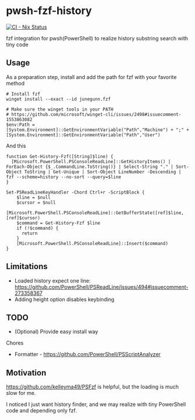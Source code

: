# pwsh-fzf-history

[![CI - Nix Status](https://github.com/kachick/pwsh-fzf-history/actions/workflows/ci-nix.yml/badge.svg?branch=main)](https://github.com/kachick/pwsh-fzf-history/actions/workflows/ci-nix.yml?query=branch%3Amain+)

fzf integration for pwsh(PowerShell) to realize history substring search with tiny code

## Usage

As a preparation step, install and add the path for fzf with your favorite method

```pwsh
# Install fzf
winget install --exact --id junegunn.fzf

# Make sure the winget tools in your PATH
# https://github.com/microsoft/winget-cli/issues/2498#issuecomment-1553863082
$env:Path = [System.Environment]::GetEnvironmentVariable("Path","Machine") + ";" + [System.Environment]::GetEnvironmentVariable("Path","User")
```

And this

```pwsh
function Get-History-Fzf([String]$line) {
  [Microsoft.PowerShell.PSConsoleReadLine]::GetHistoryItems() | ForEach-Object {$_.CommandLine.ToString()} | Select-String "." | Sort-Object ToString | Get-Unique | Sort-Object LineNumber -Descending | fzf --scheme=history --no-sort --query=$line
}

Set-PSReadLineKeyHandler -Chord Ctrl+r -ScriptBlock {
    $line = $null
    $cursor = $null
    [Microsoft.PowerShell.PSConsoleReadLine]::GetBufferState([ref]$line, [ref]$cursor)
    $command = Get-History-Fzf $line
    if (!$command) {
      return
    }
    [Microsoft.PowerShell.PSConsoleReadLine]::Insert($command)
}
```

## Limitations

- Loaded history expect one line: https://github.com/PowerShell/PSReadLine/issues/494#issuecomment-273358367
- Adding height option disables keybinding

## TODO

- (Optional) Provide easy install way

Chores

- Formatter - https://github.com/PowerShell/PSScriptAnalyzer

## Motivation

https://github.com/kelleyma49/PSFzf is helpful, but the loading is much slow for me.

I noticed I just want history finder, and we may realize with tiny PowerShell code and depending only fzf.
